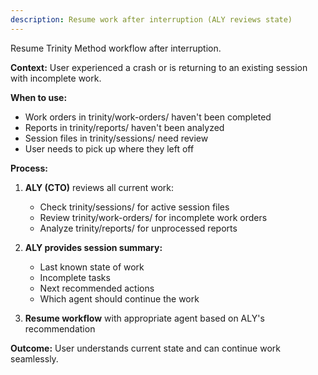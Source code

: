 ```yaml
---
description: Resume work after interruption (ALY reviews state)
---
```


Resume Trinity Method workflow after interruption.

**Context:** User experienced a crash or is returning to an existing session with incomplete work.

**When to use:**
- Work orders in trinity/work-orders/ haven't been completed
- Reports in trinity/reports/ haven't been analyzed
- Session files in trinity/sessions/ need review
- User needs to pick up where they left off

**Process:**
1. **ALY (CTO)** reviews all current work:
   - Check trinity/sessions/ for active session files
   - Review trinity/work-orders/ for incomplete work orders
   - Analyze trinity/reports/ for unprocessed reports

2. **ALY provides session summary:**
   - Last known state of work
   - Incomplete tasks
   - Next recommended actions
   - Which agent should continue the work

3. **Resume workflow** with appropriate agent based on ALY's recommendation

**Outcome:** User understands current state and can continue work seamlessly.
